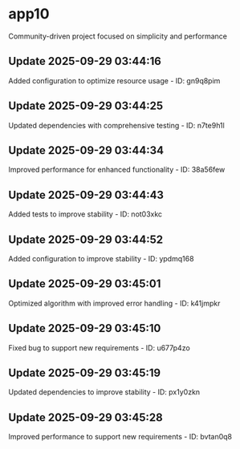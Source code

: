 # app10
Community-driven project focused on simplicity and performance

## Update 2025-09-29 03:44:16
Added configuration to optimize resource usage - ID: gn9q8pim


## Update 2025-09-29 03:44:25
Updated dependencies with comprehensive testing - ID: n7te9h1l


## Update 2025-09-29 03:44:34
Improved performance for enhanced functionality - ID: 38a56few


## Update 2025-09-29 03:44:43
Added tests to improve stability - ID: not03xkc


## Update 2025-09-29 03:44:52
Added configuration to improve stability - ID: ypdmq168


## Update 2025-09-29 03:45:01
Optimized algorithm with improved error handling - ID: k41jmpkr


## Update 2025-09-29 03:45:10
Fixed bug to support new requirements - ID: u677p4zo


## Update 2025-09-29 03:45:19
Updated dependencies to improve stability - ID: px1y0zkn


## Update 2025-09-29 03:45:28
Improved performance to support new requirements - ID: bvtan0q8

